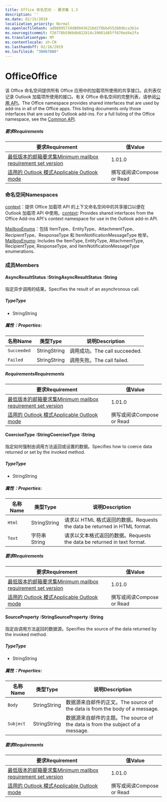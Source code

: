 ```yaml
---
title: Office 命名空间 - 要求集 1.3
description: ''
ms.date: 02/15/2019
localization_priority: Normal
ms.openlocfilehash: ad08895719d809436216d2f0bb455260dbca3b1e
ms.sourcegitcommit: f26778b596b6b022814c39601485ff676ed4e2fa
ms.translationtype: MT
ms.contentlocale: zh-CN
ms.lasthandoff: 02/16/2019
ms.locfileid: "30067886"
---
```

# <a name="office"></a><span data-ttu-id="55734-102">Office</span><span class="sxs-lookup"><span data-stu-id="55734-102">Office</span></span>

<span data-ttu-id="55734-p101">该 Office 命名空间提供所有 Office 应用中的加载项所使用的共享接口。此列表仅记录 Outlook 加载项所使用的接口。有关 Office 命名空间的完整列表，请参阅[公用 API](/javascript/api/office)。</span><span class="sxs-lookup"><span data-stu-id="55734-p101">The Office namespace provides shared interfaces that are used by add-ins in all of the Office apps. This listing documents only those interfaces that are used by Outlook add-ins. For a full listing of the Office namespace, see the [Common API](/javascript/api/office).</span></span>

##### <a name="requirements"></a><span data-ttu-id="55734-105">要求</span><span class="sxs-lookup"><span data-stu-id="55734-105">Requirements</span></span>

|<span data-ttu-id="55734-106">要求</span><span class="sxs-lookup"><span data-stu-id="55734-106">Requirement</span></span>| <span data-ttu-id="55734-107">值</span><span class="sxs-lookup"><span data-stu-id="55734-107">Value</span></span>|
|---|---|
|[<span data-ttu-id="55734-108">最低版本的邮箱要求集</span><span class="sxs-lookup"><span data-stu-id="55734-108">Minimum mailbox requirement set version</span></span>](/office/dev/add-ins/reference/requirement-sets/outlook-api-requirement-sets)| <span data-ttu-id="55734-109">1.0</span><span class="sxs-lookup"><span data-stu-id="55734-109">1.0</span></span>|
|[<span data-ttu-id="55734-110">适用的 Outlook 模式</span><span class="sxs-lookup"><span data-stu-id="55734-110">Applicable Outlook mode</span></span>](https://docs.microsoft.com/outlook/add-ins/#extension-points)| <span data-ttu-id="55734-111">撰写或阅读</span><span class="sxs-lookup"><span data-stu-id="55734-111">Compose or Read</span></span>|

### <a name="namespaces"></a><span data-ttu-id="55734-112">命名空间</span><span class="sxs-lookup"><span data-stu-id="55734-112">Namespaces</span></span>

<span data-ttu-id="55734-113">[context](office.context.md)：提供 Office 加载项 API 的上下文命名空间中的共享接口以便在 Outlook 加载项 API 中使用。</span><span class="sxs-lookup"><span data-stu-id="55734-113">[context](office.context.md): Provides shared interfaces from the Office Add-ins API's context namespace for use in the Outlook add-in API.</span></span>

<span data-ttu-id="55734-114">[MailboxEnums](/javascript/api/outlook_1_3/office.mailboxenums.attachmenttype)：包括 ItemType、EntityType、AttachmentType、RecipientType、ResponseType 和 ItemNotificationMessageType 枚举。</span><span class="sxs-lookup"><span data-stu-id="55734-114">[MailboxEnums](/javascript/api/outlook_1_3/office.mailboxenums.attachmenttype): Includes the ItemType, EntityType, AttachmentType, RecipientType, ResponseType, and ItemNotificationMessageType enumerations.</span></span>

### <a name="members"></a><span data-ttu-id="55734-115">成员</span><span class="sxs-lookup"><span data-stu-id="55734-115">Members</span></span>

####  <a name="asyncresultstatus-string"></a><span data-ttu-id="55734-116">AsyncResultStatus :String</span><span class="sxs-lookup"><span data-stu-id="55734-116">AsyncResultStatus :String</span></span>

<span data-ttu-id="55734-117">指定异步调用的结果。</span><span class="sxs-lookup"><span data-stu-id="55734-117">Specifies the result of an asynchronous call.</span></span>

##### <a name="type"></a><span data-ttu-id="55734-118">Type</span><span class="sxs-lookup"><span data-stu-id="55734-118">Type</span></span>

*   <span data-ttu-id="55734-119">String</span><span class="sxs-lookup"><span data-stu-id="55734-119">String</span></span>

##### <a name="properties"></a><span data-ttu-id="55734-120">属性：</span><span class="sxs-lookup"><span data-stu-id="55734-120">Properties:</span></span>

|<span data-ttu-id="55734-121">名称</span><span class="sxs-lookup"><span data-stu-id="55734-121">Name</span></span>| <span data-ttu-id="55734-122">类型</span><span class="sxs-lookup"><span data-stu-id="55734-122">Type</span></span>| <span data-ttu-id="55734-123">说明</span><span class="sxs-lookup"><span data-stu-id="55734-123">Description</span></span>|
|---|---|---|
|`Succeeded`| <span data-ttu-id="55734-124">String</span><span class="sxs-lookup"><span data-stu-id="55734-124">String</span></span>|<span data-ttu-id="55734-125">调用成功。</span><span class="sxs-lookup"><span data-stu-id="55734-125">The call succeeded.</span></span>|
|`Failed`| <span data-ttu-id="55734-126">String</span><span class="sxs-lookup"><span data-stu-id="55734-126">String</span></span>|<span data-ttu-id="55734-127">调用失败。</span><span class="sxs-lookup"><span data-stu-id="55734-127">The call failed.</span></span>|

##### <a name="requirements"></a><span data-ttu-id="55734-128">Requirements</span><span class="sxs-lookup"><span data-stu-id="55734-128">Requirements</span></span>

|<span data-ttu-id="55734-129">要求</span><span class="sxs-lookup"><span data-stu-id="55734-129">Requirement</span></span>| <span data-ttu-id="55734-130">值</span><span class="sxs-lookup"><span data-stu-id="55734-130">Value</span></span>|
|---|---|
|[<span data-ttu-id="55734-131">最低版本的邮箱要求集</span><span class="sxs-lookup"><span data-stu-id="55734-131">Minimum mailbox requirement set version</span></span>](/office/dev/add-ins/reference/requirement-sets/outlook-api-requirement-sets)| <span data-ttu-id="55734-132">1.0</span><span class="sxs-lookup"><span data-stu-id="55734-132">1.0</span></span>|
|[<span data-ttu-id="55734-133">适用的 Outlook 模式</span><span class="sxs-lookup"><span data-stu-id="55734-133">Applicable Outlook mode</span></span>](https://docs.microsoft.com/outlook/add-ins/#extension-points)| <span data-ttu-id="55734-134">撰写或阅读</span><span class="sxs-lookup"><span data-stu-id="55734-134">Compose or Read</span></span>|

####  <a name="coerciontype-string"></a><span data-ttu-id="55734-135">CoercionType :String</span><span class="sxs-lookup"><span data-stu-id="55734-135">CoercionType :String</span></span>

<span data-ttu-id="55734-136">指定如何强制由调用方法返回或设置的数据。</span><span class="sxs-lookup"><span data-stu-id="55734-136">Specifies how to coerce data returned or set by the invoked method.</span></span>

##### <a name="type"></a><span data-ttu-id="55734-137">Type</span><span class="sxs-lookup"><span data-stu-id="55734-137">Type</span></span>

*   <span data-ttu-id="55734-138">String</span><span class="sxs-lookup"><span data-stu-id="55734-138">String</span></span>

##### <a name="properties"></a><span data-ttu-id="55734-139">属性：</span><span class="sxs-lookup"><span data-stu-id="55734-139">Properties:</span></span>

|<span data-ttu-id="55734-140">名称</span><span class="sxs-lookup"><span data-stu-id="55734-140">Name</span></span>| <span data-ttu-id="55734-141">类型</span><span class="sxs-lookup"><span data-stu-id="55734-141">Type</span></span>| <span data-ttu-id="55734-142">说明</span><span class="sxs-lookup"><span data-stu-id="55734-142">Description</span></span>|
|---|---|---|
|`Html`| <span data-ttu-id="55734-143">String</span><span class="sxs-lookup"><span data-stu-id="55734-143">String</span></span>|<span data-ttu-id="55734-144">请求以 HTML 格式返回的数据。</span><span class="sxs-lookup"><span data-stu-id="55734-144">Requests the data be returned in HTML format.</span></span>|
|`Text`| <span data-ttu-id="55734-145">字符串</span><span class="sxs-lookup"><span data-stu-id="55734-145">String</span></span>|<span data-ttu-id="55734-146">请求以文本格式返回的数据。</span><span class="sxs-lookup"><span data-stu-id="55734-146">Requests the data be returned in text format.</span></span>|

##### <a name="requirements"></a><span data-ttu-id="55734-147">要求</span><span class="sxs-lookup"><span data-stu-id="55734-147">Requirements</span></span>

|<span data-ttu-id="55734-148">要求</span><span class="sxs-lookup"><span data-stu-id="55734-148">Requirement</span></span>| <span data-ttu-id="55734-149">值</span><span class="sxs-lookup"><span data-stu-id="55734-149">Value</span></span>|
|---|---|
|[<span data-ttu-id="55734-150">最低版本的邮箱要求集</span><span class="sxs-lookup"><span data-stu-id="55734-150">Minimum mailbox requirement set version</span></span>](/office/dev/add-ins/reference/requirement-sets/outlook-api-requirement-sets)| <span data-ttu-id="55734-151">1.0</span><span class="sxs-lookup"><span data-stu-id="55734-151">1.0</span></span>|
|[<span data-ttu-id="55734-152">适用的 Outlook 模式</span><span class="sxs-lookup"><span data-stu-id="55734-152">Applicable Outlook mode</span></span>](https://docs.microsoft.com/outlook/add-ins/#extension-points)| <span data-ttu-id="55734-153">撰写或阅读</span><span class="sxs-lookup"><span data-stu-id="55734-153">Compose or Read</span></span>|

####  <a name="sourceproperty-string"></a><span data-ttu-id="55734-154">SourceProperty :String</span><span class="sxs-lookup"><span data-stu-id="55734-154">SourceProperty :String</span></span>

<span data-ttu-id="55734-155">指定由调用方法返回的数据源。</span><span class="sxs-lookup"><span data-stu-id="55734-155">Specifies the source of the data returned by the invoked method.</span></span>

##### <a name="type"></a><span data-ttu-id="55734-156">Type</span><span class="sxs-lookup"><span data-stu-id="55734-156">Type</span></span>

*   <span data-ttu-id="55734-157">String</span><span class="sxs-lookup"><span data-stu-id="55734-157">String</span></span>

##### <a name="properties"></a><span data-ttu-id="55734-158">属性：</span><span class="sxs-lookup"><span data-stu-id="55734-158">Properties:</span></span>

|<span data-ttu-id="55734-159">名称</span><span class="sxs-lookup"><span data-stu-id="55734-159">Name</span></span>| <span data-ttu-id="55734-160">类型</span><span class="sxs-lookup"><span data-stu-id="55734-160">Type</span></span>| <span data-ttu-id="55734-161">说明</span><span class="sxs-lookup"><span data-stu-id="55734-161">Description</span></span>|
|---|---|---|
|`Body`| <span data-ttu-id="55734-162">String</span><span class="sxs-lookup"><span data-stu-id="55734-162">String</span></span>|<span data-ttu-id="55734-163">数据源来自邮件的正文。</span><span class="sxs-lookup"><span data-stu-id="55734-163">The source of the data is from the body of a message.</span></span>|
|`Subject`| <span data-ttu-id="55734-164">String</span><span class="sxs-lookup"><span data-stu-id="55734-164">String</span></span>|<span data-ttu-id="55734-165">数据源来自邮件的主题。</span><span class="sxs-lookup"><span data-stu-id="55734-165">The source of the data is from the subject of a message.</span></span>|

##### <a name="requirements"></a><span data-ttu-id="55734-166">要求</span><span class="sxs-lookup"><span data-stu-id="55734-166">Requirements</span></span>

|<span data-ttu-id="55734-167">要求</span><span class="sxs-lookup"><span data-stu-id="55734-167">Requirement</span></span>| <span data-ttu-id="55734-168">值</span><span class="sxs-lookup"><span data-stu-id="55734-168">Value</span></span>|
|---|---|
|[<span data-ttu-id="55734-169">最低版本的邮箱要求集</span><span class="sxs-lookup"><span data-stu-id="55734-169">Minimum mailbox requirement set version</span></span>](/office/dev/add-ins/reference/requirement-sets/outlook-api-requirement-sets)| <span data-ttu-id="55734-170">1.0</span><span class="sxs-lookup"><span data-stu-id="55734-170">1.0</span></span>|
|[<span data-ttu-id="55734-171">适用的 Outlook 模式</span><span class="sxs-lookup"><span data-stu-id="55734-171">Applicable Outlook mode</span></span>](https://docs.microsoft.com/outlook/add-ins/#extension-points)| <span data-ttu-id="55734-172">撰写或阅读</span><span class="sxs-lookup"><span data-stu-id="55734-172">Compose or Read</span></span>|
